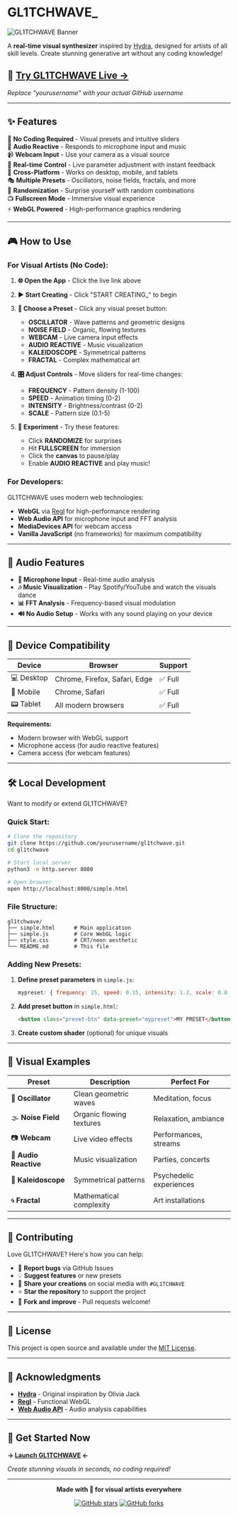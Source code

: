 # GL1TCHWAVE_

![GL1TCHWAVE Banner](https://img.shields.io/badge/GL1TCHWAVE-Visual%20Synthesizer-00ff41?style=for-the-badge&logo=data:image/svg+xml;base64,PHN2ZyB3aWR0aD0iMjQiIGhlaWdodD0iMjQiIHZpZXdCb3g9IjAgMCAyNCAyNCIgZmlsbD0ibm9uZSIgeG1sbnM9Imh0dHA6Ly93d3cudzMub3JnLzIwMDAvc3ZnIj4KPHBhdGggZD0iTTEyIDJMMTMuMDkgOC4yNkwyMCA5TDEzLjA5IDE1Ljc0TDEyIDIyTDEwLjkxIDE1Ljc0TDQgOUwxMC45MSA4LjI2TDEyIDJaIiBmaWxsPSIjMDBGRjQxIi8+Cjwvc3ZnPgo=)

A **real-time visual synthesizer** inspired by [Hydra](https://github.com/hydra-synth/hydra), designed for artists of all skill levels. Create stunning generative art without any coding knowledge!

## 🚀 **[Try GL1TCHWAVE Live →](https://yourusername.github.io/gl1tchwave/simple.html)**

*Replace "yourusername" with your actual GitHub username*

---

## ✨ **Features**

🎨 **No Coding Required** - Visual presets and intuitive sliders  
🎵 **Audio Reactive** - Responds to microphone input and music  
📹 **Webcam Input** - Use your camera as a visual source  
🌈 **Real-time Control** - Live parameter adjustment with instant feedback  
📱 **Cross-Platform** - Works on desktop, mobile, and tablets  
🎭 **Multiple Presets** - Oscillators, noise fields, fractals, and more  
🔄 **Randomization** - Surprise yourself with random combinations  
📺 **Fullscreen Mode** - Immersive visual experience  
⚡ **WebGL Powered** - High-performance graphics rendering

---

## 🎮 **How to Use**

### **For Visual Artists (No Code):**

1. **🌐 Open the App** - Click the live link above
2. **▶️ Start Creating** - Click "START CREATING_" to begin
3. **🎨 Choose a Preset** - Click any visual preset button:
   - **OSCILLATOR** - Wave patterns and geometric designs
   - **NOISE FIELD** - Organic, flowing textures
   - **WEBCAM** - Live camera input effects
   - **AUDIO REACTIVE** - Music visualization
   - **KALEIDOSCOPE** - Symmetrical patterns
   - **FRACTAL** - Complex mathematical art

4. **🎛️ Adjust Controls** - Move sliders for real-time changes:
   - **FREQUENCY** - Pattern density (1-100)
   - **SPEED** - Animation timing (0-2)
   - **INTENSITY** - Brightness/contrast (0-2)
   - **SCALE** - Pattern size (0.1-5)

5. **🎲 Experiment** - Try these features:
   - Click **RANDOMIZE** for surprises
   - Hit **FULLSCREEN** for immersion
   - Click the **canvas** to pause/play
   - Enable **AUDIO REACTIVE** and play music!

### **For Developers:**

GL1TCHWAVE uses modern web technologies:
- **WebGL** via [Regl](https://github.com/regl-project/regl) for high-performance rendering
- **Web Audio API** for microphone input and FFT analysis
- **MediaDevices API** for webcam access
- **Vanilla JavaScript** (no frameworks) for maximum compatibility

---

## 🎵 **Audio Features**

- **🎤 Microphone Input** - Real-time audio analysis
- **🎶 Music Visualization** - Play Spotify/YouTube and watch the visuals dance
- **📊 FFT Analysis** - Frequency-based visual modulation
- **🔊 No Audio Setup** - Works with any sound playing on your device

---

## 📱 **Device Compatibility**

| Device | Browser | Support |
|--------|---------|---------|
| 💻 Desktop | Chrome, Firefox, Safari, Edge | ✅ Full |
| 📱 Mobile | Chrome, Safari | ✅ Full |
| 📟 Tablet | All modern browsers | ✅ Full |

**Requirements:**
- Modern browser with WebGL support
- Microphone access (for audio reactive features)
- Camera access (for webcam features)

---

## 🛠️ **Local Development**

Want to modify or extend GL1TCHWAVE?

### **Quick Start:**

```bash
# Clone the repository
git clone https://github.com/yourusername/gl1tchwave.git
cd gl1tchwave

# Start local server
python3 -m http.server 8000

# Open browser
open http://localhost:8000/simple.html
```

### **File Structure:**

```
gl1tchwave/
├── simple.html      # Main application
├── simple.js        # Core WebGL logic
├── style.css        # CRT/neon aesthetic
└── README.md        # This file
```

### **Adding New Presets:**

1. **Define preset parameters** in `simple.js`:
   ```javascript
   mypreset: { frequency: 25, speed: 0.15, intensity: 1.2, scale: 0.8 }
   ```

2. **Add preset button** in `simple.html`:
   ```html
   <button class="preset-btn" data-preset="mypreset">MY PRESET</button>
   ```

3. **Create custom shader** (optional) for unique visuals

---

## 🎨 **Visual Examples**

| Preset | Description | Perfect For |
|--------|-------------|-------------|
| 🌊 **Oscillator** | Clean geometric waves | Meditation, focus |
| 🌫️ **Noise Field** | Organic flowing textures | Relaxation, ambiance |
| 📷 **Webcam** | Live video effects | Performances, streams |
| 🎵 **Audio Reactive** | Music visualization | Parties, concerts |
| 🔺 **Kaleidoscope** | Symmetrical patterns | Psychedelic experiences |
| 🌀 **Fractal** | Mathematical complexity | Art installations |

---

## 🤝 **Contributing**

Love GL1TCHWAVE? Here's how you can help:

- 🐛 **Report bugs** via GitHub Issues
- 💡 **Suggest features** or new presets
- 🎨 **Share your creations** on social media with `#GL1TCHWAVE`
- ⭐ **Star the repository** to support the project
- 🔄 **Fork and improve** - Pull requests welcome!

---

## 📜 **License**

This project is open source and available under the [MIT License](LICENSE).

---

## 🙏 **Acknowledgments**

- **[Hydra](https://github.com/hydra-synth/hydra)** - Original inspiration by Olivia Jack
- **[Regl](https://github.com/regl-project/regl)** - Functional WebGL
- **[Web Audio API](https://developer.mozilla.org/en-US/docs/Web/API/Web_Audio_API)** - Audio analysis capabilities

---

## 🚀 **Get Started Now**

**→ [Launch GL1TCHWAVE](https://yourusername.github.io/gl1tchwave/simple.html) ←**

*Create stunning visuals in seconds, no coding required!*

---

<div align="center">

**Made with 💚 for visual artists everywhere**

[![GitHub stars](https://img.shields.io/github/stars/yourusername/gl1tchwave?style=social)](https://github.com/yourusername/gl1tchwave/stargazers)
[![GitHub forks](https://img.shields.io/github/forks/yourusername/gl1tchwave?style=social)](https://github.com/yourusername/gl1tchwave/network)

</div>